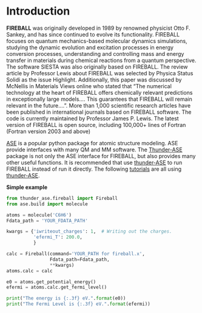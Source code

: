 # Introduction

**FIREBALL** was originally developed in 1989 by renowned physicist Otto F. Sankey, and has since continued to evolve its functionality. FIREBALL focuses on quantum mechanics-based molecular dynamics simulations, studying the dynamic evolution and excitation processes in energy conversion processes, understanding and controlling mass and energy transfer in materials during chemical reactions from a quantum perspective. The software SIESTA was also originally based on FIREBALL. The review article by Professor Lewis about FIREBALL was selected by Physica Status Solidi as the issue Highlight. Additionally, this paper was discussed by McNellis in Materials Views online who stated that “The numerical technology at the heart of FIREBALL offers chemically relevant predictions in exceptionally large models…. This guarantees that FIREBALL will remain relevant in the future….”. More than 1,000 scientific research articles have been published in international journals based on FIREBALL software. The code is currently maintained by Professor James P. Lewis. The latest version of FIREBALL is open source, including 100,000+ lines of Fortran (Fortran version 2003 and above)

[ASE](https://wiki.fysik.dtu.dk/ase/index.html) is a popular python package for atomic structure modeling. ASE provide interfaces with many QM and MM software. The [Thunder-ASE](https://github.com/thunder-dft/thunder-ase) package is not only the ASE interface for FIREBALL, but also provides many other useful functions. It is recommended that use [thunder-ASE](https://github.com/thunder-dft/thunder-ase) to run FIREBALL instead of run it directly. The following [tutorials]() are all using [thunder-ASE](https://github.com/thunder-dft/thunder-ase).

**Simple example**

```Python
from thunder_ase.fireball import Fireball
from ase.build import molecule

atoms = molecule('C6H6')
Fdata_path = 'YOUR_FDATA_PATH'

kwargs = {'iwriteout_charges': 1,  # Writing out the charges.
          'efermi_T': 200.0,
          }

calc = Fireball(command='YOUR_PATH for fireball.x', 
                Fdata_path=Fdata_path,
                **kwargs)
atoms.calc = calc

e0 = atoms.get_potential_energy()
efermi = atoms.calc.get_fermi_level()

print("The energy is {:.3f} eV.".format(e0))
print("The Fermi Level is {:.3f} eV.".format(efermi))
```
